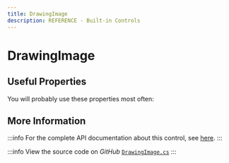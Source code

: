 ```yaml
---
title: DrawingImage
description: REFERENCE - Built-in Controls
---
```


# DrawingImage

## Useful Properties

You will probably use these properties most often:

## More Information

:::info
For the complete API documentation about this control, see [here](https://reference.avaloniaui.net/api/Avalonia.Media/DrawingImage/).
:::

:::info
View the source code on _GitHub_ [`DrawingImage.cs`](https://github.com/AvaloniaUI/Avalonia/blob/master/src/Avalonia.Base/Media/DrawingImage.cs)
:::
